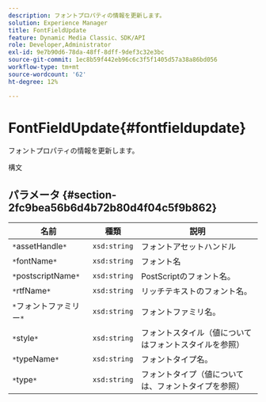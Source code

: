 ```yaml
---
description: フォントプロパティの情報を更新します。
solution: Experience Manager
title: FontFieldUpdate
feature: Dynamic Media Classic、SDK/API
role: Developer,Administrator
exl-id: 9e7b90d6-78da-48ff-8dff-9def3c32e3bc
source-git-commit: 1ec8b59f442eb96c6c3f5f1405d57a38a86bd056
workflow-type: tm+mt
source-wordcount: '62'
ht-degree: 12%

---
```


# FontFieldUpdate{#fontfieldupdate}

フォントプロパティの情報を更新します。

構文

## パラメータ {#section-2fc9bea56b6d4b72b80d4f04c5f9b862}

| 名前 | 種類 | 説明 |
|---|---|---|
| `*`assetHandle`*` | `xsd:string` | フォントアセットハンドル |
| `*`fontName`*` | `xsd:string` | フォント名 |
| `*`postscriptName`*` | `xsd:string` | PostScriptのフォント名。 |
| `*`rtfName`*` | `xsd:string` | リッチテキストのフォント名。 |
| `*`フォントファミリー`*` | `xsd:string` | フォントファミリ名。 |
| `*`style`*` | `xsd:string` | フォントスタイル（値についてはフォントスタイルを参照） |
| `*`typeName`*` | `xsd:string` | フォントタイプ名。 |
| `*`type`*` | `xsd:string` | フォントタイプ（値については、フォントタイプを参照） |
